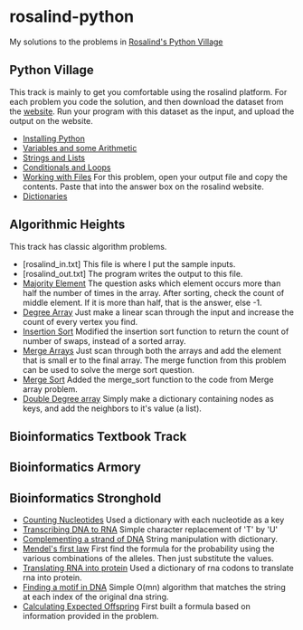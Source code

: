 # rosalind-python
My solutions to the problems in [Rosalind's Python Village](http://rosalind.info)


## Python Village

This track is mainly to get you comfortable using the rosalind platform. For each problem you code the
solution, and then download the dataset from the [website](http://rosalind.info). Run your program with
this dataset as the input, and upload the output on the website.

- [Installing Python](http://rosalind.info/problems/ini1/)
- [Variables and some Arithmetic](http://rosalind.info/problems/ini2/)
- [Strings and Lists](http://rosalind.info/problems/ini3/)
- [Conditionals and Loops](http://rosalind.info/problems/ini4/)
- [Working with Files](http://rosalind.info/problems/ini5/) For this problem, open your output file and copy the contents. Paste that into the answer box on the rosalind website.
- [Dictionaries](http://rosalind.info/problems/ini6/)


## Algorithmic Heights
This track has classic algorithm problems.
- [rosalind_in.txt] This file is where I put the sample inputs.
- [rosalind_out.txt] The program writes the output to this file.
- [Majority Element](http://rosalind.info/problems/list-view/?location=algorithmic-heights) The question asks which element occurs more than half the number of times in the array. After sorting, check the count of middle element. If it is more than half, that is the answer, else -1.
- [Degree Array](http://rosalind.info/problems/deg/) Just make a linear scan through the input and increase the count of every vertex you find.
- [Insertion Sort](http://rosalind.info/problems/ins/) Modified the insertion sort function to return the count of number of swaps, instead of a sorted array.
- [Merge Arrays](http://rosalind.info/problems/mer/) Just scan through both the arrays and add the element that is small er to the final array. The merge function from this problem can be used to solve the merge sort question.
- [Merge Sort](http://rosalind.info/problems/ms/) Added the merge_sort function to the code from Merge array problem.
- [Double Degree array](http://rosalind.info/problems/ddeg/) Simply make a dictionary containing nodes as keys, and add the neighbors to it's value (a list).
## Bioinformatics Textbook Track


## Bioinformatics Armory


## Bioinformatics Stronghold
- [Counting Nucleotides](http://rosalind.info/problems/dna/) Used a dictionary with each nucleotide as a key
- [Transcribing DNA to RNA](http://rosalind.info/problems/rna/) Simple character replacement of 'T' by 'U'
- [Complementing a strand of DNA](http://rosalind.info/problems/revc/) String manipulation with dictionary.
- [Mendel's first law](http://rosalind.info/problems/iprb/) First find the formula for the probability using the various combinations of the alleles. Then just substitute the values.
- [Translating RNA into protein](http://rosalind.info/problems/prot/) Used a dictionary of rna codons to translate rna into protein.
- [Finding a motif in DNA](http://rosalind.info/problems/subs/) Simple O(mn) algorithm that matches the string at each index of the original dna string.
- [Calculating Expected Offspring](http://rosalind.info/problems/iev/) First built a formula based on information provided in the problem.  
 
